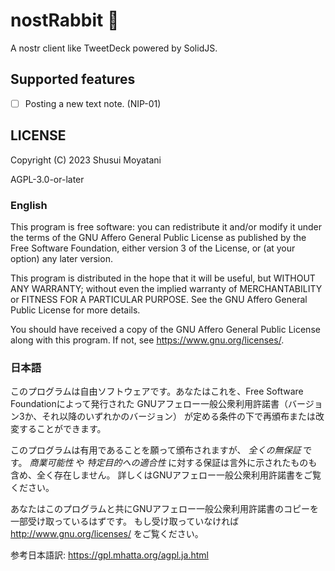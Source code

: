 # nostRabbit 🐰

A nostr client like TweetDeck powered by SolidJS.

## Supported features

- [ ] Posting a new text note. (NIP-01)

## LICENSE

Copyright (C) 2023 Shusui Moyatani

AGPL-3.0-or-later

### English

This program is free software: you can redistribute it and/or modify
it under the terms of the GNU Affero General Public License as published by
the Free Software Foundation, either version 3 of the License, or
(at your option) any later version.

This program is distributed in the hope that it will be useful,
but WITHOUT ANY WARRANTY; without even the implied warranty of
MERCHANTABILITY or FITNESS FOR A PARTICULAR PURPOSE.  See the
GNU Affero General Public License for more details.

You should have received a copy of the GNU Affero General Public License
along with this program.  If not, see <https://www.gnu.org/licenses/>.

### 日本語

このプログラムは自由ソフトウェアです。あなたはこれを、Free Software Foundationによって発行された
GNUアフェロー一般公衆利用許諾書（バージョン3か、それ以降のいずれかのバージョン）
が定める条件の下で再頒布または改変することができます。

このプログラムは有用であることを願って頒布されますが、 *全くの無保証* です。
*商業可能性* や *特定目的への適合性* に対する保証は言外に示されたものも含め、全く存在しません。
詳しくはGNUアフェロー一般公衆利用許諾書をご覧ください。

あなたはこのプログラムと共にGNUアフェロー一般公衆利用許諾書のコピーを一部受け取っているはずです。
もし受け取っていなければ <http://www.gnu.org/licenses/> をご覧ください。

参考日本語訳: <https://gpl.mhatta.org/agpl.ja.html>
